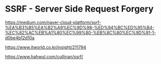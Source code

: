 # SSRF - Server Side Request Forgery

https://medium.com/naver-cloud-platform/ssrf-%EA%B3%B5%EA%B2%A9%EC%9D%98-%ED%94%BC%ED%95%B4-%EC%82%AC%EB%A1%80%EC%99%80-%EB%8C%80%EC%9D%91-1-d0be4b12d10a

https://www.itworld.co.kr/insight/211794

https://www.hahwul.com/cullinan/ssrf/